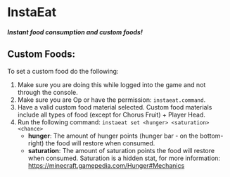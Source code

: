 # InstaEat
##### Instant food consumption and custom foods!


## **Custom Foods:**
To set a custom food do the following:
1. Make sure you are doing this while logged into the game and not through the console.
2. Make sure you are Op or have the permission: `instaeat.command`.
3. Have a valid custom food material selected. Custom food materials include all types of food (except for Chorus Fruit) + Player Head.
4. Run the following command: `instaeat set <hunger> <saturation> <chance>`
   - **hunger**: The amount of hunger points (hunger bar - on the bottom-right) the food will restore when consumed.
   - **saturation**: The amount of saturation points the food will restore when consumed. Saturation is a hidden stat, for more information: https://minecraft.gamepedia.com/Hunger#Mechanics
